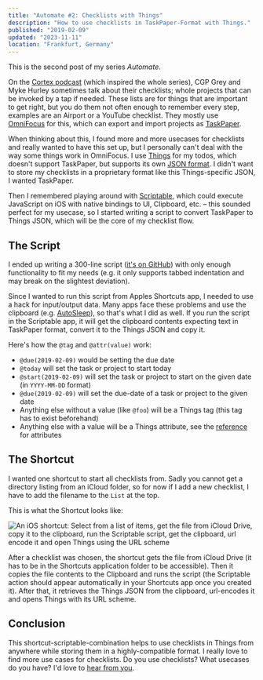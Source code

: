 ```yaml
---
title: "Automate #2: Checklists with Things"
description: "How to use checklists in TaskPaper-Format with Things."
published: "2019-02-09"
updated: "2023-11-11"
location: "Frankfurt, Germany"
---
```


This is the second post of my series _Automate_.

On the [Cortex podcast](https://www.relay.fm/cortex) (which inspired the whole series), CGP Grey and Myke Hurley sometimes talk about their checklists; whole projects that can be invoked by a tap if needed.
These lists are for things that are important to get right, but you do them not often enough to remember every step, examples are an Airport or a YouTube checklist.
They mostly use [OmniFocus](https://www.omnigroup.com/omnifocus) for this, which can export and import projects as [TaskPaper](https://taskpaper.com/).

<!-- more -->

When thinking about this, I found more and more usecases for checklists and really wanted to have this set up, but I personally can't deal with the way some things work in OmniFocus.
I use [Things](https://culturedcode.com/) for my todos, which doesn't support TaskPaper, but supports its own [JSON format](https://support.culturedcode.com/customer/en/portal/articles/2803573).
I didn't want to store my checklists in a proprietary format like this Things-specific JSON, I wanted TaskPaper.

Then I remembered playing around with [Scriptable](https://scriptable.app/), which could execute JavaScript on iOS with native bindings to UI, Clipboard, etc. – this sounded perfect for my usecase, so I started writing a script to convert TaskPaper to Things JSON, which will be the core of my checklist flow.

## The Script

I ended up writing a 300-line script ([it's on GitHub](https://github.com/bahlo/scriptable-scripts/blob/master/TaskPaperToThings.js)) with only enough functionality to fit my needs (e.g. it only supports tabbed indentation and may break on the slightest deviation).

Since I wanted to run this script from Apples Shortcuts app, I needed to use a hack for input/output data.
Many apps face these problems and use the clipboard (e.g. [AutoSleep](https://autosleep.tantsissa.com/shortcutsapp#TOC-How-do-I-use-AutoSleep-dictionaries-in-the-shortcuts-app-)), so that's what I did as well.
If you run the script in the Scriptable app, it will get the clipboard contents expecting text in TaskPaper format, convert it to the Things JSON and copy it.

Here's how the `@tag` and `@attr(value)` work:

- `@due(2019-02-09)` would be setting the due date
- `@today` will set the task or project to start today
- `@start(2019-02-09)` will set the task or project to start on the given date (in `YYYY-MM-DD` format)
- `@due(2019-02-09)` will set the due-date of a task or project to the given date
- Anything else without a value (like `@foo`) will be a Things tag (this tag has to exist beforehand)
- Anything else with a value will be a Things attribute, see the [reference](https://support.culturedcode.com/customer/en/portal/articles/2803573) for attributes

## The Shortcut

I wanted one shortcut to start all checklists from. Sadly you cannot get a directory listing from an iCloud folder, so for now if I add a new checklist, I have to add the filename to the `List` at the top.

This is what the Shortcut looks like:

<picture>
  <source srcset="/blog/automate-2-checklists-with-things/shortcut.avif" type="image/avif" />
  <img src="/blog/automate-2-checklists-with-things/shortcut.png" alt="An iOS shortcut: Select from a list of items, get the file from iCloud Drive, copy it to the clipboard, run the Scriptable script, get the clipboard, url encode it and open Things using the URL scheme" />
</picture>

After a checklist was chosen, the shortcut gets the file from iCloud Drive (it has to be in the Shortcuts application folder to be accessible).
Then it copies the file contents to the Clipboard and runs the script (the Scriptable action should appear automatically in your Shortcuts app once you created it). After that, it retrieves the Things JSON from the clipboard, url-encodes it and opens Things with its URL scheme.

## Conclusion

This shortcut-scriptable-combination helps to use checklists in Things from anywhere while storing them in a highly-compatible format. I really love to find more use cases for checklists. Do you use checklists? What usecases do you have? I'd love to [hear from you](/contact).
